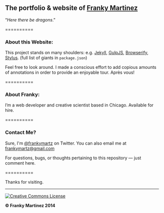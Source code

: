 ## The portfolio &amp; website of [Franky Martinez][frankymartz]

“*Here there be dragons*.”

==========

### About this Website:

This project stands on many shoulders: e.g. [Jekyll][jekyll], [GulpJS][gulpjs], [Browserify][browserify], [Stylus][stylus]. (full list of giants in `package.json`)


Feel free to look around. I made a conscious effort to add copious amounts of annotations in order to provide an enjoyable tour. Après vous!


==========


### About Franky:

I’m a web developer and creative scientist based in Chicago. Available for hire.


==========


### Contact Me?

Sure, I'm [@frankymartz][twitterID] on Twitter. You can also email me at frankymartz@gmail.com

For questions, bugs, or thoughts pertaining to this repository — just comment here.

==========

Thanks for visiting.

----------

[![Creative Commons License](http://i.creativecommons.org/l/by-nc-sa/4.0/88x31.png)](http://creativecommons.org/licenses/by-nc-sa/4.0/ "License")

**&copy; Franky Martinez 2014**

[frankymartz]: http://frankymartz.com			"FrankyMartz"
[jekyll]: http://jekyllrb.com					"Jekyll"
[gulpjs]: http://gulpjs.com						"GulpJS"
[browserify]: http://browserify.org             "Browserify"
[stylus]: http://learnboost.github.io/stylus/	"Stylus"
[twitterID]: https://twitter.com/frankymartz    "Say hi or be shy."